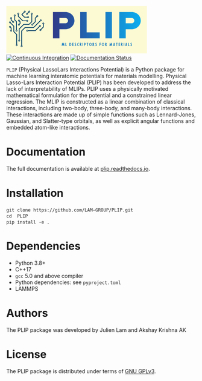 ![](logo.png)
[![Continuous Integration](https://github.com/LAM-GROUP/PLIP/actions/workflows/ci-cd.yml/badge.svg)](https://github.com/LAM-GROUP/PLIP/actions/workflows/ci-cd.yml)
[![Documentation Status](https://readthedocs.org/projects/plip/badge/?version=latest)](https://plip.readthedocs.io/en/latest/?badge=latest)

`PLIP` (Physical LassoLars Interactions Potential) is a Python package for machine learning interatomic potentials for materials modelling. Physical Lasso-Lars Interaction Potential (PLIP) has been developed to address the lack of interpretability of MLIPs. PLIP uses a physically motivated mathematical formulation for the potential and a constrained linear regression. The MLIP is constructed as a linear combination of classical interactions, including two-body, three-body, and many-body interactions. These interactions are made up of simple functions such as Lennard-Jones, Gaussian, and Slatter-type orbitals, as well as explicit angular functions and embedded atom-like interactions. 
# Documentation
The full documentation is available at [plip.readthedocs.io](https://plip.readthedocs.io/en/latest/index.html#).

# Installation
```
git clone https://github.com/LAM-GROUP/PLIP.git
cd  PLIP
pip install -e .
```

# Dependencies
* Python 3.8+
* C++17
* `gcc` 5.0 and above compiler
* Python dependencies: see `pyproject.toml`
* LAMMPS

# Authors
The PLIP package was  developed by Julien Lam and Akshay Krishna AK

# License
The PLIP package  is distributed under terms of [GNU GPLv3](https://github.com/LAM-GROUP/PLIP/LICENSE).

